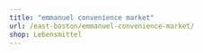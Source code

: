 ```yaml
---
title: "emmanuel convenience market"
url: /east-boston/emmanuel-convenience-market/
shop: Lebensmittel
---
```

